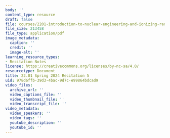 ```yaml
---
body: ''
content_type: resource
draft: false
file: courses/2201-introduction-to-nuclear-engineering-and-ionizing-radiation/mit22_01_s24_rec5.pdf
file_size: 213458
file_type: application/pdf
image_metadata:
  caption: ''
  credit: ''
  image-alt: ''
learning_resource_types:
- Recitation Notes
license: https://creativecommons.org/licenses/by-nc-sa/4.0/
resourcetype: Document
title: 22.01 Spring 2024 Recitation 5
uid: 978d6ffb-39d3-4bac-9d7c-e99864bdcad9
video_files:
  archive_url: ''
  video_captions_file: ''
  video_thumbnail_file: ''
  video_transcript_file: ''
video_metadata:
  video_speakers: ''
  video_tags: ''
  youtube_description: ''
  youtube_id: ''
---
```

